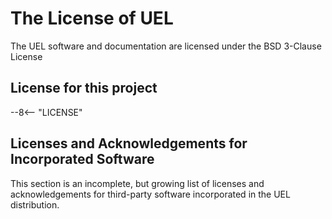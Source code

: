 # The License of UEL
The UEL software and documentation are licensed under the BSD 3-Clause License

## License for this project
--8<-- "LICENSE"

## Licenses and Acknowledgements for Incorporated Software
This section is an incomplete, but growing list of licenses and acknowledgements for third-party software incorporated in the UEL distribution.

